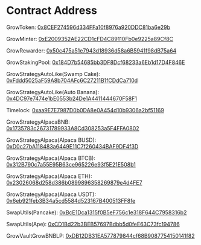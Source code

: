 # Contract Address

GrowToken: [0x8CEF274596d334FFa10f8976a920DDC81ba6e29b](https://bscscan.com/address/0x8CEF274596d334FFa10f8976a920DDC81ba6e29b#code)

GrowMinter: [0xE2009352AE22CD1cFD4C89110Fb0e9225a89Cf8C](https://bscscan.com/address/0xE2009352AE22CD1cFD4C89110Fb0e9225a89Cf8C#code)

GrowRewarder: [0x50c475a51e7943d18936d58a6B5941f98dB75a64](https://bscscan.com/address/0x50c475a51e7943d18936d58a6B5941f98dB75a64#code)

GrowStakingPool: [0x184D7b54685bb3DF8Dcf68233a6Eb1d17D4F846E](https://bscscan.com/address/0x184D7b54685bb3DF8Dcf68233a6Eb1d17D4F846E#code)

GrowStrategyAutoLike(Swamp Cake): [0xFddd5025aF59A8b704AFc6C27211B1fCDdCa710d](https://bscscan.com/address/0xFddd5025aF59A8b704AFc6C27211B1fCDdCa710d#code)

GrowStrategyAutoLike(Auto Banana): [0x4DC97e7474e1bE0553b24De1A4411444670F58F1](https://bscscan.com/address/0x4DC97e7474e1bE0553b24De1A4411444670F58F1#code)

Timelock: [0xaa9E7E7987D0b0DA8e0A454d10b9306a2bf51169](https://bscscan.com/address/0xaa9E7E7987D0b0DA8e0A454d10b9306a2bf51169#code)

GrowStrategyAlpacaBNB: [0x1735783c26731789933A8Cd308253a5F4FFA0802](https://bscscan.com/address/0x1735783c26731789933A8Cd308253a5F4FFA0802#code)

GrowStrategyAlpaca(Alpaca BUSD): [0xD0c27bA118483a6449E11C7f260434BAF9DF4f3D](https://bscscan.com/address/0xD0c27bA118483a6449E11C7f260434BAF9DF4f3D#code)

GrowStrategyAlpaca(Alpaca BTCB): [0x312B790c7a55E95B63ce965226e93f5E21E508b1](https://bscscan.com/address/0x312B790c7a55E95B63ce965226e93f5E21E508b1#code)

GrowStrategyAlpaca(Alpaca ETH): [0x23026068d258d386b0899896358269879e4d4FE7](https://bscscan.com/address/0x23026068d258d386b0899896358269879e4d4FE7#code)

GrowStrategyAlpaca(Alpaca USDT): [0x6eb921feb3B34a5cd5584d523167B400513FF8fe](https://bscscan.com/address/0x6eb921feb3B34a5cd5584d523167B400513FF8fe#code)

SwapUtils(Pancake): [0xBcE1Dca1315f0B5eF756c1e318F644C7958316b2](https://bscscan.com/address/0xBcE1Dca1315f0B5eF756c1e318F644C7958316b2#code)

SwapUtils(Ape): [0xCD1Bd22b3BEB57697Bdbb5d0feE63C73fc194786](https://bscscan.com/address/0xCD1Bd22b3BEB57697Bdbb5d0feE63C73fc194786#code)

GrowVaultGrowBNBLP: [0xDB12DB31EA577879844cf68B9087754150141f82](https://bscscan.com/address/0xDB12DB31EA577879844cf68B9087754150141f82#code)

